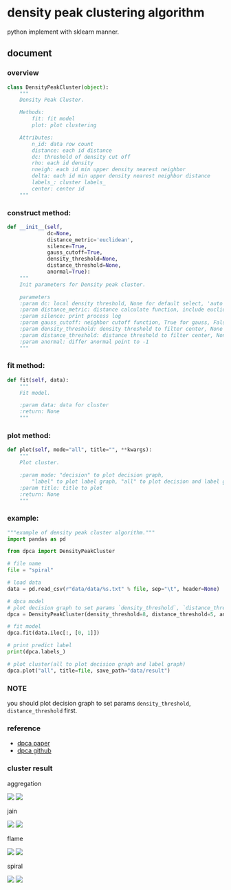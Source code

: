 # density peak clustering algorithm

python implement with sklearn manner.

## document

### overview

``` python
class DensityPeakCluster(object):
    """
    Density Peak Cluster.

    Methods:
        fit: fit model
        plot: plot clustering

    Attributes:
        n_id: data row count
        distance: each id distance
        dc: threshold of density cut off
        rho: each id density
        nneigh: each id min upper density nearest neighbor
        delta: each id min upper density nearest neighbor distance
        labels_: cluster labels_
        center: center id
    """
```

### construct method:

``` python
def __init__(self,
             dc=None,
             distance_metric='euclidean',
             silence=True,
             gauss_cutoff=True,
             density_threshold=None,
             distance_threshold=None,
             anormal=True):
    """
    Init parameters for Density peak cluster.

    parameters
    :param dc: local density threshold, None for default select, 'auto' for auto select
    :param distance_metric: distance calculate function, include euclidean, cosine, pearson
    :param silence: print process log
    :param gauss_cutoff: neighbor cutoff function, True for gauss, False for hard cutoff
    :param density_threshold: density threshold to filter center, None for auto
    :param distance_threshold: distance threshold to filter center, None for auto
    :param anormal: differ anormal point to -1
    """
```

### fit method:

``` python
def fit(self, data):
    """
    Fit model.

    :param data: data for cluster
    :return: None
    """
```

### plot method:

``` python
def plot(self, mode="all", title="", **kwargs):
    """
    Plot cluster.

    :param mode: "decision" to plot decision graph,
        "label" to plot label graph, "all" to plot decision and label graph.
    :param title: title to plot
    :return: None
    """
```

### example:

``` python
"""example of density peak cluster algorithm."""
import pandas as pd

from dpca import DensityPeakCluster

# file name
file = "spiral"

# load data
data = pd.read_csv(r"data/data/%s.txt" % file, sep="\t", header=None)

# dpca model
# plot decision graph to set params `density_threshold`, `distance_threshold`.
dpca = DensityPeakCluster(density_threshold=8, distance_threshold=5, anormal=False)

# fit model
dpca.fit(data.iloc[:, [0, 1]])

# print predict label
print(dpca.labels_)

# plot cluster(all to plot decision graph and label graph)
dpca.plot("all", title=file, save_path="data/result")
```

### NOTE

you should plot decision graph to set params `density_threshold`, `distance_threshold` first.

### reference

- [dpca paper](http://science.sciencemag.org/content/344/6191/1492.full)
- [dpca github](https://github.com/colinwke/DensityPeakCluster)

### cluster result

aggregation

![](data/result/aggregation_decision_graph.png)
![](./data/result/aggregation_label_graph.png)

jain

![](./data/result/jain_decision_graph.png)
![](./data/result/jain_label_graph.png)

flame

![](./data/result/flame_decision_graph.png)
![](./data/result/flame_label_graph.png)

spiral

![](./data/result/spiral_decision_graph.png)
![](./data/result/spiral_label_graph.png)
